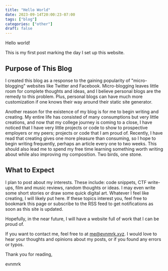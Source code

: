 ```yaml
---
title: "Hello World"
date: 2023-09-14T20:00:23-07:00
tags: ["blog"]
categories: ["other"]
draft: false
---
```


Hello world!

This is my first post marking the day I set up this website.

## Purpose of This Blog

I created this blog as a response to the gaining popularity of "micro-blogging" websites like Twitter and Facebook. Micro-blogging leaves little room for complete thoughts and ideas, and I believe personal blogs are the remedy to this problem. Plus, personal blogs can have much more customization if one knows their way around their static site generator.

Another reason for the existence of my blog is for me to begin writing and creating. My entire life has consisted of many consumptions but very little creations, and now that my college journey is coming to a close, I have noticed that I have very little projects or code to show to prospective employers or my peers; projects or code that I am proud of. Recently, I have read that creating gives one more pleasure than consuming, so I hope to begin writing frequently, perhaps an article every one to two weeks. This should also lead me to spend my free time learning something worth writing about while also improving my composition. Two birds, one stone.

## What to Expect

I plan to post about my interests. These include: code snippets, CTF write-ups, film and music reviews, random thoughts or ideas. I may even write some short stories or draw some quick digital art. Whatever I feel like creating, I will likely put here. If these topics interest you, feel free to bookmark this page or subscribe to the RSS feed to get notifications as soon as this site is updated.

Hopefully, in the near future, I will have a website full of work that I can be proud of.

If you want to contact me, feel free to at me@evnmrk.xyz. I would love to hear your thoughts and opinions about my posts, or if you found any errors or typos.

Thank you for reading,

evnmrk
